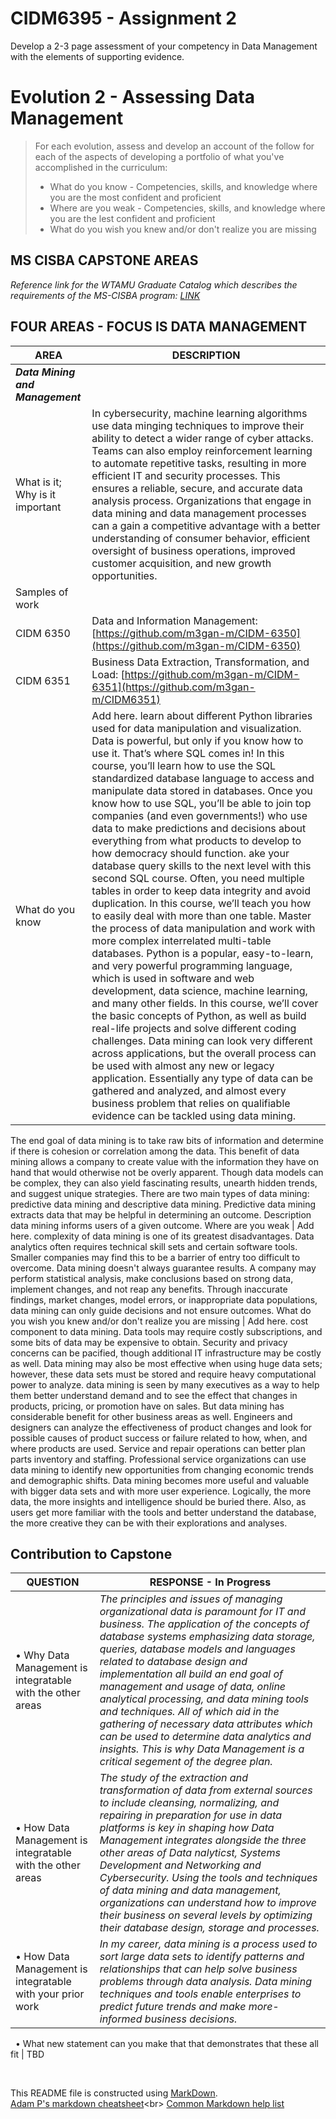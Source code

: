 # CIDM6395 - Assignment 2
Develop a 2-3 page assessment of your competency in Data Management with the elements of supporting evidence.  

# Evolution 2 - Assessing Data Management

>For each evolution, assess and develop an account of the follow for each of the aspects of developing a portfolio of what you've accomplished in the curriculum:
>    - What do you know - Competencies, skills, and knowledge where you are the most confident and proficient
>    - Where are you weak - Competencies, skills, and knowledge where you are the lest confident and proficient
>    - What do you wish you knew and/or don't realize you are missing


## MS CISBA CAPSTONE AREAS

*Reference link for the WTAMU Graduate Catalog which describes the requirements of the MS-CISBA program: [LINK](https://catalog.wtamu.edu/preview_program.php?catoid=30&poid=4839&returnto=2643)*
<br>
## FOUR AREAS - FOCUS IS DATA MANAGEMENT
AREA                      | DESCRIPTION
---                             | ---
***Data Mining and Management***                 | ***&nbsp;***
What is it; Why is it important       | In cybersecurity, machine learning algorithms use data minging techniques to improve their ability to detect a wider range of cyber attacks. Teams can also employ reinforcement learning to automate repetitive tasks, resulting in more efficient IT and security processes. This ensures a reliable, secure, and accurate data analysis process. Organizations that engage in data mining and data management processes can a gain a competitive advantage with a better understanding of consumer behavior, efficient oversight of business operations, improved customer acquisition, and new growth opportunities.
Samples of work        | &nbsp;
CIDM 6350        | Data and Information Management: [https://github.com/m3gan-m/CIDM-6350](https://github.com/m3gan-m/CIDM-6350)
CIDM 6351        | Business Data Extraction, Transformation, and Load: [https://github.com/m3gan-m/CIDM-6351](https://github.com/m3gan-m/CIDM6351)
What do you know        | Add here. learn about different Python libraries used for data manipulation and visualization. Data is powerful, but only if you know how to use it. That’s where SQL comes in! In this course, you’ll learn how to use the SQL standardized database language to access and manipulate data stored in databases. Once you know how to use SQL, you’ll be able to join top companies (and even governments!) who use data to make predictions and decisions about everything from what products to develop to how democracy should function. ake your database query skills to the next level with this second SQL course. Often, you need multiple tables in order to keep data integrity and avoid duplication. In this course, we’ll teach you how to easily deal with more than one table. Master the process of data manipulation and work with more complex interrelated multi-table databases. Python is a popular, easy-to-learn, and very powerful programming language, which is used in software and web development, data science, machine learning, and many other fields. In this course, we’ll cover the basic concepts of Python, as well as build real-life projects and solve different coding challenges. Data mining can look very different across applications, but the overall process can be used with almost any new or legacy application. Essentially any type of data can be gathered and analyzed, and almost every business problem that relies on qualifiable evidence can be tackled using data mining.
The end goal of data mining is to take raw bits of information and determine if there is cohesion or correlation among the data. This benefit of data mining allows a company to create value with the information they have on hand that would otherwise not be overly apparent. Though data models can be complex, they can also yield fascinating results, unearth hidden trends, and suggest unique strategies. There are two main types of data mining: predictive data mining and descriptive data mining. Predictive data mining extracts data that may be helpful in determining an outcome. Description data mining informs users of a given outcome.
Where are you weak        | Add here. complexity of data mining is one of its greatest disadvantages. Data analytics often requires technical skill sets and certain software tools. Smaller companies may find this to be a barrier of entry too difficult to overcome. Data mining doesn't always guarantee results. A company may perform statistical analysis, make conclusions based on strong data, implement changes, and not reap any benefits. Through inaccurate findings, market changes, model errors, or inappropriate data populations, data mining can only guide decisions and not ensure outcomes.
What do you wish you knew and/or don't realize you are missing        | Add here. cost component to data mining. Data tools may require costly subscriptions, and some bits of data may be expensive to obtain. Security and privacy concerns can be pacified, though additional IT infrastructure may be costly as well. Data mining may also be most effective when using huge data sets; however, these data sets must be stored and require heavy computational power to analyze. data mining is seen by many executives as a way to help them better understand demand and to see the effect that changes in products, pricing, or promotion have on sales. But data mining has considerable benefit for other business areas as well. Engineers and designers can analyze the effectiveness of product changes and look for possible causes of product success or failure related to how, when, and where products are used. Service and repair operations can better plan parts inventory and staffing. Professional service organizations can use data mining to identify new opportunities from changing economic trends and demographic shifts. Data mining becomes more useful and valuable with bigger data sets and with more user experience. Logically, the more data, the more insights and intelligence should be buried there. Also, as users get more familiar with the tools and better understand the database, the more creative they can be with their explorations and analyses.
&nbsp;

##  Contribution to Capstone  
QUESTION                      | RESPONSE - In  Progress
---                             | ---
•	Why Data Management is integratable with the other areas       | *The principles and issues of managing organizational data is paramount for IT and business. The application of the concepts of database systems emphasizing data storage, queries, database models and languages related to database design and implementation all build an end goal of management and usage of data, online analytical processing, and data mining tools and techniques. All of which aid in the gathering of necessary data attributes which can be used to determine data analytics and insights. This is why Data Management is a critical segement of the degree plan.*
•	How Data Management is integratable with the other areas       | *The study of the extraction and transformation of data from external sources to include cleansing, normalizing, and repairing in preparation for use in data platforms is key in shaping how Data Management integrates alongside the three other areas of Data nalyticst, Systems Development and Networking and Cybersecurity. Using the tools and techniques of data mining and data management, organizations can understand how to improve their business on several levels by optimizing their database design, storage and processes.*
•	How Data Management is integratable with your prior work       | *In my career, data mining is a process used to sort large data sets to identify patterns and relationships that can help solve business problems through data analysis. Data mining techniques and tools enable enterprises to predict future trends and make more-informed business decisions.*
&nbsp;
•	What new statement can you make that that demonstrates that these all fit       | TBD
&nbsp;

&nbsp;

This README file is constructed using [MarkDown](https://www.markdownguide.org/basic-syntax).<br>
[Adam P's markdown cheatsheet](https://commonmark.org/help/](https://github.com/adam-p/markdown-here/wiki/Markdown-Cheatsheet)https://github.com/adam-p/markdown-here/wiki/Markdown-Cheatsheet)<br>
[Common Markdown help list](https://commonmark.org/help/](https://commonmark.org/help/)https://commonmark.org/help/)

